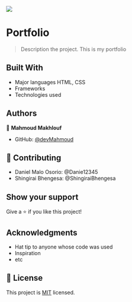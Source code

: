 ![](https://img.shields.io/badge/Microverse-blueviolet)

# Portfolio

> Description the project.
This is my portfolio

## Built With

- Major languages
HTML, CSS
- Frameworks
- Technologies used

## Authors

👤 **Mahmoud Makhlouf**

- GitHub: [@devMahmoud](https://github.com/devMahmoud)

## 🤝 Contributing

- Daniel Malo Osorio: @Danie12345
- Shingirai Bhengesa: @ShingiraiBhengesa

## Show your support

Give a ⭐️ if you like this project!

## Acknowledgments

- Hat tip to anyone whose code was used
- Inspiration
- etc

## 📝 License

This project is [MIT](./MIT.md) licensed.